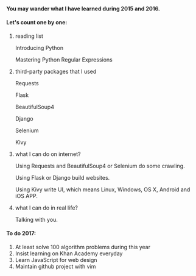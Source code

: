 #### You may wander what I have learned during 2015 and 2016.

#### Let's count one by one:


1. reading list

    Introducing Python

    Mastering Python Regular Expressions


2. third-party packages that I used

    Requests

    Flask

    BeautifulSoup4

    Django

    Selenium

    Kivy


3. what I can do on internet?

    Using Requests and BeautifulSoup4 or Selenium do some crawling.

    Using Flask or Django build websites.

    Using Kivy write UI, which means Linux, Windows, OS X, Android and iOS APP.


4. what I can do in real life?

    Talking with you.


#### To do 2017:

1. At least solve 100 algorithm problems during this year
2. Insist learning on Khan Academy everyday
3. Learn JavaScript for web design
4. Maintain github project with vim
